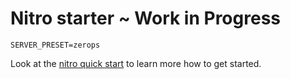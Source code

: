 # Nitro starter ~ Work in Progress

`SERVER_PRESET=zerops`

Look at the [nitro quick start](https://nitro.unjs.io/guide#quick-start) to learn more how to get started.
